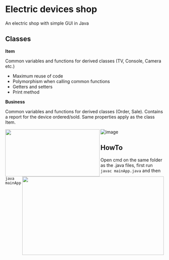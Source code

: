 # Electric devices shop
An electric shop with simple GUI in Java

## Classes

**Item**

Common variables and functions for derived classes (TV, Console, Camera etc.)
* Maximum reuse of code
* Polymorphism when calling common functions
* Getters and setters
* Print method

**Business**

Common variables and functions for derived classes (Order, Sale). Contains a report for the device ordered/sold.
Same properties apply as the class Item.


<img align="left" width="300" height="150" src="https://user-images.githubusercontent.com/58492424/93671122-0942a100-faa9-11ea-972e-a48a6623dc42.png">
<img align="right" width="450" height="250" src="https://user-images.githubusercontent.com/58492424/93671106-e9ab7880-faa8-11ea-94b8-43ee3af50a67.png">



















![image](https://user-images.githubusercontent.com/58492424/93671135-19f31700-faa9-11ea-9e90-dd9144907b18.png)

## HowTo
Open cmd on the same folder as the .java files, first run
`javac mainApp.java` and then `java mainApp`
